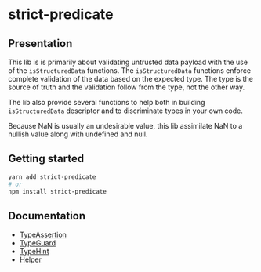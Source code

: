 # strict-predicate

## Presentation

This lib is is primarily about validating untrusted data payload with the use of the `isStructuredData` functions.
The `isStructuredData` functions enforce complete validation of the data based on the expected type.
The type is the source of truth and the validation follow from the type, not the other way.

The lib also provide several functions to help both in building `isStructuredData` descriptor and to discriminate types in your own code.

Because NaN is usually an undesirable value, this lib assimilate NaN to a nullish value along with undefined and null.

## Getting started

```bash
yarn add strict-predicate
# or
npm install strict-predicate
```

## Documentation

- [TypeAssertion](docs/TypeAssertion.md)
- [TypeGuard](docs/TypeGuard.md)
- [TypeHint](docs/TypeHint.md)
- [Helper](docs/Helper.md)
